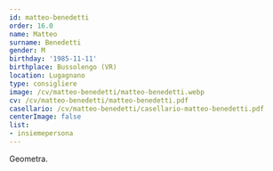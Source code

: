 ```yaml
---
id: matteo-benedetti
order: 16.0
name: Matteo
surname: Benedetti
gender: M
birthday: '1985-11-11'
birthplace: Bussolengo (VR)
location: Lugagnano
type: consigliere
image: /cv/matteo-benedetti/matteo-benedetti.webp
cv: /cv/matteo-benedetti/matteo-benedetti.pdf
casellario: /cv/matteo-benedetti/casellario-matteo-benedetti.pdf
centerImage: false
list:
- insiemepersona
---
```


Geometra.
